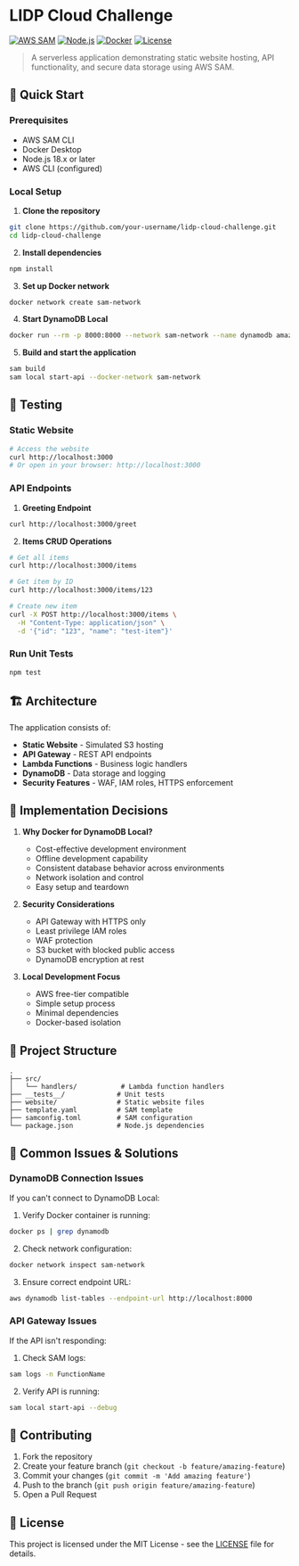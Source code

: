 # LIDP Cloud Challenge

[![AWS SAM](https://img.shields.io/badge/AWS%20SAM-Ready-orange)](https://aws.amazon.com/serverless/sam/)
[![Node.js](https://img.shields.io/badge/Node.js-18.x-brightgreen)](https://nodejs.org/)
[![Docker](https://img.shields.io/badge/Docker-Required-blue)](https://www.docker.com/)
[![License](https://img.shields.io/badge/License-MIT-yellow)](LICENSE)

> A serverless application demonstrating static website hosting, API functionality, and secure data storage using AWS SAM.

## 🚀 Quick Start

### Prerequisites

- AWS SAM CLI
- Docker Desktop
- Node.js 18.x or later
- AWS CLI (configured)

### Local Setup

1. **Clone the repository**
```bash
git clone https://github.com/your-username/lidp-cloud-challenge.git
cd lidp-cloud-challenge
```

2. **Install dependencies**
```bash
npm install
```

3. **Set up Docker network**
```bash
docker network create sam-network
```

4. **Start DynamoDB Local**
```bash
docker run --rm -p 8000:8000 --network sam-network --name dynamodb amazon/dynamodb-local
```

5. **Build and start the application**
```bash
sam build
sam local start-api --docker-network sam-network
```

## 🧪 Testing

### Static Website
```bash
# Access the website
curl http://localhost:3000
# Or open in your browser: http://localhost:3000
```

### API Endpoints

1. **Greeting Endpoint**
```bash
curl http://localhost:3000/greet
```

2. **Items CRUD Operations**
```bash
# Get all items
curl http://localhost:3000/items

# Get item by ID
curl http://localhost:3000/items/123

# Create new item
curl -X POST http://localhost:3000/items \
  -H "Content-Type: application/json" \
  -d '{"id": "123", "name": "test-item"}'
```

### Run Unit Tests
```bash
npm test
```

## 🏗️ Architecture

The application consists of:

- **Static Website** - Simulated S3 hosting
- **API Gateway** - REST API endpoints
- **Lambda Functions** - Business logic handlers
- **DynamoDB** - Data storage and logging
- **Security Features** - WAF, IAM roles, HTTPS enforcement

## 🤔 Implementation Decisions

1. **Why Docker for DynamoDB Local?**
   - Cost-effective development environment
   - Offline development capability
   - Consistent database behavior across environments
   - Network isolation and control
   - Easy setup and teardown

2. **Security Considerations**
   - API Gateway with HTTPS only
   - Least privilege IAM roles
   - WAF protection
   - S3 bucket with blocked public access
   - DynamoDB encryption at rest

3. **Local Development Focus**
   - AWS free-tier compatible
   - Simple setup process
   - Minimal dependencies
   - Docker-based isolation

## 📁 Project Structure

```
.
├── src/
│   └── handlers/           # Lambda function handlers
├── __tests__/             # Unit tests
├── website/               # Static website files
├── template.yaml          # SAM template
├── samconfig.toml         # SAM configuration
└── package.json           # Node.js dependencies
```

## 🔧 Common Issues & Solutions

### DynamoDB Connection Issues

If you can't connect to DynamoDB Local:

1. Verify Docker container is running:
```bash
docker ps | grep dynamodb
```

2. Check network configuration:
```bash
docker network inspect sam-network
```

3. Ensure correct endpoint URL:
```bash
aws dynamodb list-tables --endpoint-url http://localhost:8000
```

### API Gateway Issues

If the API isn't responding:

1. Check SAM logs:
```bash
sam logs -n FunctionName
```

2. Verify API is running:
```bash
sam local start-api --debug
```

## 📝 Contributing

1. Fork the repository
2. Create your feature branch (`git checkout -b feature/amazing-feature`)
3. Commit your changes (`git commit -m 'Add amazing feature'`)
4. Push to the branch (`git push origin feature/amazing-feature`)
5. Open a Pull Request

## 📄 License

This project is licensed under the MIT License - see the [LICENSE](LICENSE) file for details.
